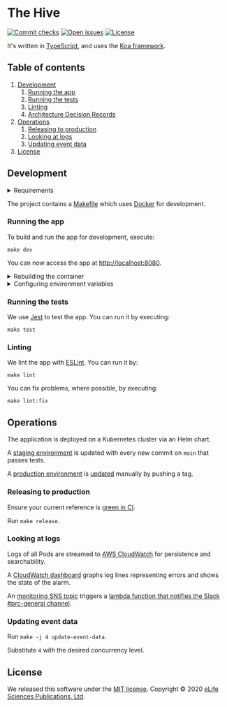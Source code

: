 The Hive
========

[![Commit checks][Checks badge]][Checks]
[![Open issues][Open issues badge]][Open issues]
[![License][License badge]][License]

It's written in [TypeScript], and uses the [Koa framework][Koa].

Table of contents
-----------------

1. [Development](#development)
   1. [Running the app](#running-the-app)
   1. [Running the tests](#running-the-tests)
   1. [Linting](#linting)
   1. [Architecture Decision Records](./.adr)
1. [Operations](#operations)
   1. [Releasing to production](#releasing-to-production)
   1. [Looking at logs](#looking-at-logs)
   1. [Updating event data](#updating-event-data)
1. [License](#license)

Development
-----------

<details>

<summary>Requirements</summary>

- [Docker]
- [GNU Make]
- [Node.js]

</details>

The project contains a [Makefile] which uses [Docker] for development.

### Running the app

To build and run the app for development, execute:

```shell
make dev
```

You can now access the app at <http://localhost:8080>.

<details>

<summary>Rebuilding the container</summary>

Static content is attached to the containers as volumes so most updates are visible without a need to rebuild the
container. However, changes to NPM dependencies, for example, require a rebuild. So you may need to execute

```shell
make dev
```

again before running further commands.

</details>

<details>

<summary>Configuring environment variables</summary>

You can create a `.env` file to pass environment variables to the container:

```
DISQUS_API_KEY=...
```

Re-run `make dev` after modifying this file.

</details>

### Running the tests

We use [Jest] to test the app. You can run it by executing: 

```shell
make test
```

### Linting

We lint the app with [ESLint]. You can run it by:

```shell
make lint
```

You can fix problems, where possible, by executing:

```shell
make lint:fix
```

## Operations

The application is deployed on a Kubernetes cluster via an Helm chart.

A [staging environment] is updated with every new commit on `main` that passes tests.

A [production environment] is [updated][production deployments] manually by pushing a tag.

### Releasing to production

Ensure your current reference is [green in CI][build].

Run `make release`.

### Looking at logs

Logs of all Pods are streamed to [AWS CloudWatch][AWS CloudWatch logs] for persistence and searchability.

A [CloudWatch dashboard] graphs log lines representing errors and shows the state of the alarm.

An [monitoring SNS topic] triggers a [lambda function that notifies the Slack #prc-general channel][monitoring lambda].

### Updating event data

Run `make -j 4 update-event-data`.

Substitute `4` with the desired concurrency level.

License
-------

We released this software under the [MIT license][license]. Copyright © 2020 [eLife Sciences Publications, Ltd][eLife].

[AWS CloudWatch logs]: https://console.aws.amazon.com/cloudwatch/home?region=us-east-1#logs-insights:queryDetail=~(end~0~start~-900~timeType~'RELATIVE~unit~'seconds~editorString~'fields*20*40timestamp*2c*20*40message*0a*7c*20filter*20*60kubernetes.labels.app_kubernetes_io*2finstance*60*3d*22prc--prod*22*0a*7c*20sort*20*40timestamp*20desc*0a*7c*20limit*2020~isLiveTail~false~queryId~'89133ab9-5bb4-4770-b3e9-96052e8300ef~source~(~'*2faws*2fcontainerinsights*2flibero-eks--franklin*2fapplication));tab=logs
[Build]: https://github.com/hivereview/thehive/actions?query=workflow%3ACI
[Checks]: https://github.com/hivereview/thehive/actions
[Checks badge]: https://flat.badgen.net/github/checks/hivereview/thehive/main?icon=github
[CloudWatch dashboard]: https://console.aws.amazon.com/cloudwatch/home?region=us-east-1#dashboards:name=PRCMetrics
[Docker]: https://www.docker.com/
[eLife]: https://elifesciences.org/
[ESLint]: https://eslint.org/
[GNU Make]: https://www.gnu.org/software/make/
[Jest]: https://jestjs.io/
[Koa]: https://koajs.com/
[License]: LICENSE.md
[License badge]: https://flat.badgen.net/badge/license/MIT/blue
[Makefile]: Makefile
[Monitoring SNS topic]: https://console.aws.amazon.com/sns/v3/home?region=us-east-1#/topic/arn:aws:sns:us-east-1:540790251273:prc-logging
[Monitoring lambda]: https://console.aws.amazon.com/lambda/home?region=us-east-1#/functions/notifySlackFromSnsTopicError
[Node.js]: https://nodejs.org/
[Open issues]: https://github.com/hivereview/thehive/issues?q=is%3Aissue+is%3Aopen
[Open issues badge]: https://flat.badgen.net/github/open-issues/hivereview/thehive?icon=github&color=pink
[Production deployments]: https://github.com/hivereview/thehive/actions?query=workflow%3AProduction
[Production environment]: http://prc.libero.pub
[Staging environment]: http://staging.hive.review
[TypeScript]: https://www.typescriptlang.org/
